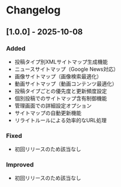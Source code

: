 # Changelog

## [1.0.0] - 2025-10-08

### Added
- 投稿タイプ別XMLサイトマップ生成機能
- ニュースサイトマップ（Google News対応）
- 画像サイトマップ（画像検索最適化）
- 動画サイトマップ（動画コンテンツ最適化）
- 投稿タイプごとの優先度と更新頻度設定
- 個別投稿でのサイトマップ含有制御機能
- 管理画面での詳細設定オプション
- サイトマップの自動更新機能
- リライトルールによる効率的なURL処理

### Fixed
- 初回リリースのため該当なし

### Improved
- 初回リリースのため該当なし
